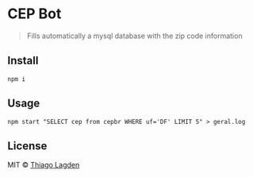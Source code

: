 # CEP Bot

> Fills automatically a mysql database with the zip code information


## Install

```
npm i
```


## Usage

```
npm start "SELECT cep from cepbr WHERE uf='DF' LIMIT 5" > geral.log
```


## License

MIT © [Thiago Lagden](http://lagden.in)
